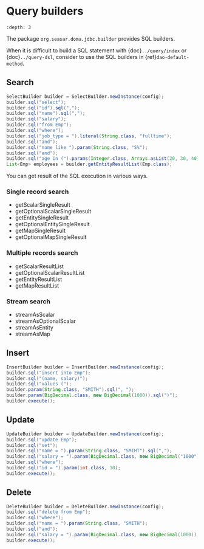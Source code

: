 # Query builders

```{contents}
:depth: 3
```

The package `org.seasar.doma.jdbc.builder` provides SQL builders.

When it is difficult to build a SQL statement with {doc}`../query/index` or {doc}`../query-dsl`,
consider to use the SQL builders in {ref}`dao-default-method`.

## Search

```java
SelectBuilder builder = SelectBuilder.newInstance(config);
builder.sql("select");
builder.sql("id").sql(",");
builder.sql("name").sql(",");
builder.sql("salary");
builder.sql("from Emp");
builder.sql("where");
builder.sql("job_type = ").literal(String.class, "fulltime");
builder.sql("and");
builder.sql("name like ").param(String.class, "S%");
builder.sql("and");
builder.sql("age in (").params(Integer.class, Arrays.asList(20, 30, 40)).sql(")");
List<Emp> employees = builder.getEntityResultList(Emp.class);
```

You can get result of the SQL execution in various ways.

### Single record search

- getScalarSingleResult
- getOptionalScalarSingleResult
- getEntitySingleResult
- getOptionalEntitySingleResult
- getMapSingleResult
- getOptionalMapSingleResult

### Multiple records search

- getScalarResultList
- getOptionalScalarResultList
- getEntityResultList
- getMapResultList

### Stream search

- streamAsScalar
- streamAsOptionalScalar
- streamAsEntity
- streamAsMap

## Insert

```java
InsertBuilder builder = InsertBuilder.newInstance(config);
builder.sql("insert into Emp");
builder.sql("(name, salary)");
builder.sql("values (");
builder.param(String.class, "SMITH").sql(", ");
builder.param(BigDecimal.class, new BigDecimal(1000)).sql(")");
builder.execute();
```

## Update

```java
UpdateBuilder builder = UpdateBuilder.newInstance(config);
builder.sql("update Emp");
builder.sql("set");
builder.sql("name = ").param(String.class, "SMIHT").sql(",");
builder.sql("salary = ").param(BigDecimal.class, new BigDecimal("1000"));
builder.sql("where");
builder.sql("id = ").param(int.class, 10);
builder.execute();
```

## Delete

```java
DeleteBuilder builder = DeleteBuilder.newInstance(config);
builder.sql("delete from Emp");
builder.sql("where");
builder.sql("name = ").param(String.class, "SMITH");
builder.sql("and");
builder.sql("salary = ").param(BigDecimal.class, new BigDecimal(1000));
builder.execute();
```
